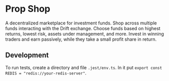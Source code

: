 # Prop Shop

A decentralized marketplace for investment funds. Shop across multiple funds interacting with the Drift exchange.
Choose funds based on highest returns, lowest risk, assets under management, and more.
Invest in winning traders and earn passively, while they take a small profit share in return.

## Development

To run tests, create a directory and file `.jest/env.ts`.
In it put `export const REDIS = "redis://your-redis-server"`.